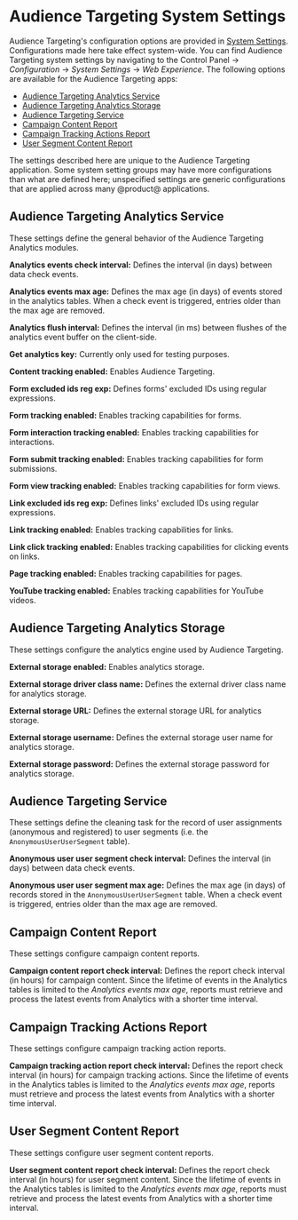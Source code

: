 # Audience Targeting System Settings [](id=audience-targeting-system-settings)

Audience Targeting's configuration options are provided in [System
Settings](/discover/portal/-/knowledge_base/7-1/system-settings). Configurations
made here take effect system-wide. You can find Audience Targeting system
settings by navigating to the Control Panel &rarr; *Configuration* &rarr;
*System Settings* &rarr; *Web Experience*. The following options are available
for the Audience Targeting apps:

- [Audience Targeting Analytics Service](#audience-targeting-analytics-service)
- [Audience Targeting Analytics Storage](#audience-targeting-analytics-storage)
- [Audience Targeting Service](#audience-targeting-service)
- [Campaign Content Report](#campaign-content-report)
- [Campaign Tracking Actions Report](#campaign-tracking-actions-report)
- [User Segment Content Report](#user-segment-content-report)

The settings described here are unique to the Audience Targeting application.
Some system setting groups may have more configurations than what are defined
here; unspecified settings are generic configurations that are applied across
many @product@ applications.

## Audience Targeting Analytics Service [](id=audience-targeting-analytics-service)

These settings define the general behavior of the Audience Targeting Analytics
modules.

**Analytics events check interval:** Defines the interval (in days) between
data check events.

**Analytics events max age:** Defines the max age (in days) of events stored
in the analytics tables. When a check event is triggered, entries older than
the max age are removed.

**Analytics flush interval:** Defines the interval (in ms) between flushes of
the analytics event buffer on the client-side.

**Get analytics key:** Currently only used for testing purposes.

**Content tracking enabled:** Enables Audience Targeting.

**Form excluded ids reg exp:** Defines forms' excluded IDs using regular
expressions.

**Form tracking enabled:** Enables tracking capabilities for forms.

**Form interaction tracking enabled:** Enables tracking capabilities for
interactions.

**Form submit tracking enabled:** Enables tracking capabilities for form
submissions.

**Form view tracking enabled:** Enables tracking capabilities for form views.

**Link excluded ids reg exp:** Defines links' excluded IDs using regular
expressions.

**Link tracking enabled:** Enables tracking capabilities for links.

**Link click tracking enabled:** Enables tracking capabilities for clicking
events on links.

**Page tracking enabled:** Enables tracking capabilities for pages.

**YouTube tracking enabled:** Enables tracking capabilities for YouTube
videos.

## Audience Targeting Analytics Storage [](id=audience-targeting-analytics-storage)

These settings configure the analytics engine used by Audience Targeting.

**External storage enabled:** Enables analytics storage.

**External storage driver class name:** Defines the external driver class name
for analytics storage.

**External storage URL:** Defines the external storage URL for analytics
storage.

**External storage username:** Defines the external storage user name for
analytics storage.

**External storage password:** Defines the external storage password for
analytics storage.

## Audience Targeting Service [](id=audience-targeting-service)

These settings define the cleaning task for the record of user assignments
(anonymous and registered) to user segments (i.e. the `AnonymousUserUserSegment`
table).

**Anonymous user user segment check interval:** Defines the interval (in days)
between data check events.

**Anonymous user user segment max age:** Defines the max age (in days) of
records stored in the `AnonymousUserUserSegment` table. When a check event is
triggered, entries older than the max age are removed.

## Campaign Content Report [](id=campaign-content-report)

These settings configure campaign content reports.

**Campaign content report check interval:** Defines the report check interval
(in hours) for campaign content. Since the lifetime of events in the Analytics
tables is limited to the *Analytics events max age*, reports must retrieve and
process the latest events from Analytics with a shorter time interval.

## Campaign Tracking Actions Report [](id=campaign-tracking-actions-report)

These settings configure campaign tracking action reports.

**Campaign tracking action report check interval:** Defines the report check
interval (in hours) for campaign tracking actions. Since the lifetime of events
in the Analytics tables is limited to the *Analytics events max age*, reports
must retrieve and process the latest events from Analytics with a shorter time
interval.

## User Segment Content Report [](id=user-segment-content-report)

These settings configure user segment content reports.

**User segment content report check interval:** Defines the report check
interval (in hours) for user segment content. Since the lifetime of events in
the Analytics tables is limited to the *Analytics events max age*, reports must
retrieve and process the latest events from Analytics with a shorter time
interval.
